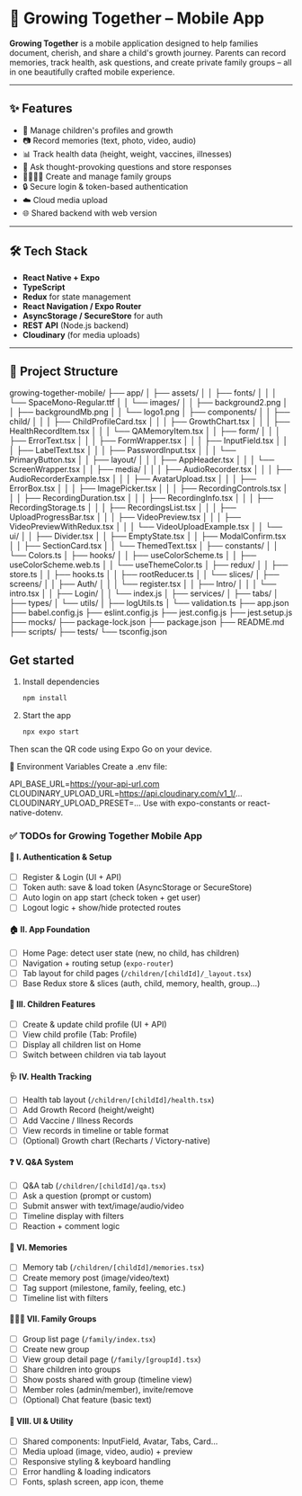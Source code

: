 # 📱 Growing Together – Mobile App

**Growing Together** is a mobile application designed to help families document, cherish, and share a child's growth journey. Parents can record memories, track health, ask questions, and create private family groups – all in one beautifully crafted mobile experience.

---

## ✨ Features

- 👶 Manage children's profiles and growth
- 📷 Record memories (text, photo, video, audio)
- 📊 Track health data (height, weight, vaccines, illnesses)
- 💬 Ask thought-provoking questions and store responses
- 👨‍👩‍👧‍👦 Create and manage family groups
- 🔒 Secure login & token-based authentication
- ☁️ Cloud media upload
- 🌐 Shared backend with web version

---

## 🛠️ Tech Stack

- **React Native + Expo**
- **TypeScript**
- **Redux** for state management
- **React Navigation / Expo Router**
- **AsyncStorage / SecureStore** for auth
- **REST API** (Node.js backend)
- **Cloudinary** (for media uploads)

---

## 📁 Project Structure

growing-together-mobile/
├── app/
│   ├── assets/
│   │   ├── fonts/
│   │   │   └── SpaceMono-Regular.ttf
│   │   └── images/
│   │       ├── background2.png
│   │       ├── backgroundMb.png
│   │       └── logo1.png
│   ├── components/
│   │   ├── child/
│   │   │   ├── ChildProfileCard.tsx
│   │   │   ├── GrowthChart.tsx
│   │   │   ├── HealthRecordItem.tsx
│   │   │   └── QAMemoryItem.tsx
│   │   ├── form/
│   │   │   ├── ErrorText.tsx
│   │   │   ├── FormWrapper.tsx
│   │   │   ├── InputField.tsx
│   │   │   ├── LabelText.tsx
│   │   │   ├── PasswordInput.tsx
│   │   │   └── PrimaryButton.tsx
│   │   ├── layout/
│   │   │   ├── AppHeader.tsx
│   │   │   └── ScreenWrapper.tsx
│   │   ├── media/
│   │   │   ├── AudioRecorder.tsx
│   │   │   ├── AudioRecorderExample.tsx
│   │   │   ├── AvatarUpload.tsx
│   │   │   ├── ErrorBox.tsx
│   │   │   ├── ImagePicker.tsx
│   │   │   ├── RecordingControls.tsx
│   │   │   ├── RecordingDuration.tsx
│   │   │   ├── RecordingInfo.tsx
│   │   │   ├── RecordingStorage.ts
│   │   │   ├── RecordingsList.tsx
│   │   │   ├── UploadProgressBar.tsx
│   │   │   ├── VideoPreview.tsx
│   │   │   ├── VideoPreviewWithRedux.tsx
│   │   │   └── VideoUploadExample.tsx
│   │   └── ui/
│   │       ├── Divider.tsx
│   │       ├── EmptyState.tsx
│   │       ├── ModalConfirm.tsx
│   │       ├── SectionCard.tsx
│   │       └── ThemedText.tsx
│   ├── constants/
│   │   └── Colors.ts
│   ├── hooks/
│   │   ├── useColorScheme.ts
│   │   ├── useColorScheme.web.ts
│   │   └── useThemeColor.ts
│   ├── redux/
│   │   ├── store.ts
│   │   ├── hooks.ts
│   │   ├── rootReducer.ts
│   │   └── slices/
│   ├── screens/
│   │   ├── Auth/
│   │   │   └── register.tsx
│   │   ├── Intro/
│   │   │   └── intro.tsx
│   │   ├── Login/
│   │   └── index.js
│   ├── services/
│   ├── tabs/
│   ├── types/
│   └── utils/
│       ├── logUtils.ts
│       └── validation.ts
├── app.json
├── babel.config.js
├── eslint.config.js
├── jest.config.js
├── jest.setup.js
├── mocks/
├── package-lock.json
├── package.json
├── README.md
├── scripts/
├── tests/
└── tsconfig.json


## Get started

1. Install dependencies

   ```bash
   npm install
   ```

2. Start the app

   ```bash
   npx expo start
   ```
Then scan the QR code using Expo Go on your device.


🔐 Environment Variables
Create a .env file:

API_BASE_URL=https://your-api-url.com
CLOUDINARY_UPLOAD_URL=https://api.cloudinary.com/v1_1/...
CLOUDINARY_UPLOAD_PRESET=...
Use with expo-constants or react-native-dotenv.

### ✅ TODOs for Growing Together Mobile App

#### 🔐 I. Authentication & Setup
- [ ] Register & Login (UI + API)
- [ ] Token auth: save & load token (AsyncStorage or SecureStore)
- [ ] Auto login on app start (check token + get user)
- [ ] Logout logic + show/hide protected routes

#### 🏠 II. App Foundation
- [ ] Home Page: detect user state (new, no child, has children)
- [ ] Navigation + routing setup (`expo-router`)
- [ ] Tab layout for child pages (`/children/[childId]/_layout.tsx`)
- [ ] Base Redux store & slices (auth, child, memory, health, group…)

#### 👶 III. Children Features
- [ ] Create & update child profile (UI + API)
- [ ] View child profile (Tab: Profile)
- [ ] Display all children list on Home
- [ ] Switch between children via tab layout

#### 🩺 IV. Health Tracking
- [ ] Health tab layout (`/children/[childId]/health.tsx`)
- [ ] Add Growth Record (height/weight)
- [ ] Add Vaccine / Illness Records
- [ ] View records in timeline or table format
- [ ] (Optional) Growth chart (Recharts / Victory-native)

#### ❓ V. Q&A System
- [ ] Q&A tab (`/children/[childId]/qa.tsx`)
- [ ] Ask a question (prompt or custom)
- [ ] Submit answer with text/image/audio/video
- [ ] Timeline display with filters
- [ ] Reaction + comment logic

#### 📸 VI. Memories
- [ ] Memory tab (`/children/[childId]/memories.tsx`)
- [ ] Create memory post (image/video/text)
- [ ] Tag support (milestone, family, feeling, etc.)
- [ ] Timeline list with filters

#### 👨‍👩‍👧 VII. Family Groups
- [ ] Group list page (`/family/index.tsx`)
- [ ] Create new group
- [ ] View group detail page (`/family/[groupId].tsx`)
- [ ] Share children into groups
- [ ] Show posts shared with group (timeline view)
- [ ] Member roles (admin/member), invite/remove
- [ ] (Optional) Chat feature (basic text)

#### 🧩 VIII. UI & Utility
- [ ] Shared components: InputField, Avatar, Tabs, Card...
- [ ] Media upload (image, video, audio) + preview
- [ ] Responsive styling & keyboard handling
- [ ] Error handling & loading indicators
- [ ] Fonts, splash screen, app icon, theme
